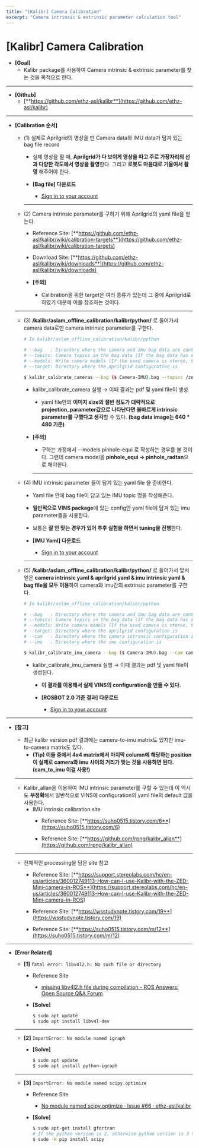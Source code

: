 ```yaml
---
title: "[Kalibr] Camera Calibration"
excerpt: "Camera intrinsic & extrinsic parameter calculation tool"
---
```

# [Kalibr] Camera Calibration

- **[Goal]**
    - Kalibr package를 사용하여 Camera intrinsic & extrinsic parameter를 찾는 것을 목적으로 한다.

---

- **[Github]**
    - [**https://github.com/ethz-asl/kalibr**](https://github.com/ethz-asl/kalibr)   

---

- **[Calibration 순서]**
    - (1) 실제로 Aprilgrid의 영상을 딴 Camera data와 IMU data가 담겨 있는 bag file record
        - 실제 영상을 딸 때, **Aprilgrid가 다 보이게 영상을 따고 주로 가장자리의 선과 다양한 각도에서 영상을 촬영**한다. 그리고 **로봇도 마음대로 기울여서 촬영** 해주어야 한다.
        - **[Bag file] 다운로드**
        
            - [Sign in to your account](https://kaistackr-my.sharepoint.com/:f:/g/personal/pootti_kaist_ac_kr/EuEW-ueknMhKn8rWmjlx-jcBnpCdjLGktaSEe-zfT7ydhg?e=l2tS2k)
        
        ---
        
    - (2) Camera intrinsic parameter를 구하기 위해 Aprilgrid의 yaml file을 얻는다.
        - Reference Site: [**https://github.com/ethz-asl/kalibr/wiki/calibration-targets**](https://github.com/ethz-asl/kalibr/wiki/calibration-targets)
                
        - Download Site: [**https://github.com/ethz-asl/kalibr/wiki/downloads**](https://github.com/ethz-asl/kalibr/wiki/downloads)
        
        - **[주의]**
            - Calibration을 위한 target은 여러 종류가 있는데 그 중에 Aprilgrid로 하였기 때문에 이를 참조하는 것이다.
    
    ---
    
    - (3) **/kalibr/aslam_offline_calibration/kalibr/python/** 로 들어가서 camera data로만 camera intrinsic parameter를 구한다.
        
        ```bash
        # In kalibr/aslam_offline_calibration/kalibr/python
        
        # --bag   : Directory where the camera and imu bag data are containing Aprilgrid images 
        # --topics: Camera topics in the bag data (If the bag data has stereo, then write two topics)
        # --models: Write camera models (If the used camera is stereo, then write two times same model name)
        # --target: Directory where the aprilgrid configuration is 
        
        $ kalibr_calibrate_cameras --bag ($ Camera-IMU).bag --topics /zed/left/image_rect_color /zed/right/image_rect_color --models pinhole-radtan pinhole-radtan --target ($ aprilgrid).yaml
        ```
        
        - kalibr_calibrate_camera 실행 → 이때 결과는 pdf 및 yaml file이 생성
            - yaml file안의 **이미지 size의 절반 정도가 대략적으로 projection_parameter값으로 나타난다면 올바르게 intrinsic parameter를 구했다고 생각**할 수 있다. **(bag data image는 640 * 480 기준)**
        - ****[주의]****
            - 구하는 과정에서 --models pinhole-equi 로 작성하는 경우를 볼 것이다. 그런데 camera model을 **pinhole_equi → pinhole_radtan**으로 해야한다.
            
            ---
            
    - (4) IMU intrinsic parameter 들이 담겨 있는 yaml file 을 준비한다.
        - Yaml file 안에 bag file이 담고 있는 IMU topic 명을 작성해준다.
        - **일반적으로 VINS package**에 있는 config안 yaml file에 담겨 있는 imu parameter들을 사용한다.
        - 보통은 **잘 안 맞는 경우가 있어 추후 실험을 하면서 tuning을 진행**한다.
        - **[IMU Yaml] 다운로드**
            
            - [Sign in to your account](https://kaistackr-my.sharepoint.com/:f:/g/personal/pootti_kaist_ac_kr/EsAGJRxUxUhOmw4mB2ShqW4BxBsh4q246OXLc_3XpNVIKQ?e=i5ygSJ)
            
        
        ---
        
    - (5) **/kalibr/aslam_offline_calibration/kalibr/python/** 로 들어가서 앞서 얻은 **camera intrinsic yaml & aprilgrid yaml & imu intrinsic yaml & bag file을 모두 이용**하여 camera와 imu간의 extrinsic parameter를 구한다.
        
        ```bash
        # In kalibr/aslam_offline_calibration/kalibr/python
        
        # --bag   : Directory where the camera and imu bag data are containing Aprilgrid images 
        # --topics: Camera topics in the bag data (If the bag data has stereo, then write two topics)
        # --models: Write camera models (If the used camera is stereo, then write two times same model name)
        # --target: Directory where the aprilgrid configuration is 
        # --cam   : Directory where the camera intrinsic configuration is 
        # --imu   : Directory where the imu configuration is 
        
        $ kalibr_calibrate_imu_camera --bag ($ Camera-IMU).bag --cam camchain-Kalibr_data.yaml --imu ($ imu).yaml --target ($ aprilgrid).yaml
        ```
        
        - kalibr_calibrate_imu_camera 실행 → 이때 결과는 pdf 및 yaml file이 생성된다.
            - **이 결과를 이용해서 실제 VINS의 configuration을 만들 수 있다.**
            - **[ROSBOT 2.0 기준 결과] 다운로드**
                
                - [Sign in to your account](https://kaistackr-my.sharepoint.com/:f:/g/personal/pootti_kaist_ac_kr/EnaEtxf6lM1NniDjw74PExMB9EYUquuIh14tVFhSmxqjdQ?e=K2mZxJ)
                

---

- **[참고]**
    - 최근 kalibr version pdf 결과에는 camera-to-imu matrix도 있지만 imu-to-camera matrix도 있다.
        - **(Tip) 이들 중에서 4x4 matrix에서 마지막 column에 해당하는 position이 실제로 camera와 imu 사이의 거리가 맞는 것을 사용하면 된다.  **(cam_to_imu 이걸 사용!)****
    
    ---
    
    - Kalibr_allan을 이용하여 IMU intrinsic parameter를 구할 수 있는데 이 역시도 **부정확**해서 일반적으로 VINS에 configuration의 yaml file의 default 값을 사용한다.
        - IMU intrinsic calibration site
            - Reference Site: [**https://suho0515.tistory.com/6**](https://suho0515.tistory.com/6)
            
            - Reference Site: [**https://github.com/rpng/kalibr_allan**](https://github.com/rpng/kalibr_allan)            
    
    ---
    
    - 전체적인 processing을 담은 site 참고
        - Reference Site: [**https://support.stereolabs.com/hc/en-us/articles/360012749113-How-can-I-use-Kalibr-with-the-ZED-Mini-camera-in-ROS**](https://support.stereolabs.com/hc/en-us/articles/360012749113-How-can-I-use-Kalibr-with-the-ZED-Mini-camera-in-ROS)
                
        - Reference Site: [**https://wsstudynote.tistory.com/19**](https://wsstudynote.tistory.com/19)
                
        - Reference Site: [**https://suho0515.tistory.com/m/12**](https://suho0515.tistory.com/m/12)
        

---

- **[Error Related]**
    - **[1]** `fatal error: libv4l2.h: No such file or directory`
        - Reference Site
            
            - [missing libv4l2.h file during compilation - ROS Answers: Open Source Q&A Forum](https://answers.ros.org/question/287589/missing-libv4l2h-file-during-compilation/)
            
        - **[Solve]**
            
            ```bash
            $ sudo apt update
            $ sudo apt install libv4l-dev
            ```
            
    
    ---
    
    - **[2]** `ImportError: No module named igraph`
        - **[Solve]**
            
            ```bash
            $ sudo apt update
            $ sudo apt install python-igraph
            ```
            
    
    ---
    
    - **[3]** `ImportError: No module named scipy.optimize`
        - Reference Site
            
            - [No module named scipy.optimize · Issue #66 · ethz-asl/kalibr](https://github.com/ethz-asl/kalibr/issues/66)
            
        - **[Solve]**
            
            ```bash
            $ sudo apt-get install gfortran
            # If the python version is 2, otherwise python version is 3 then use pip3 
            $ sudo -H pip install scipy 
            ```